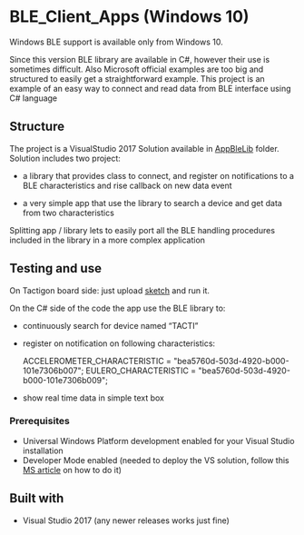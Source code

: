 # BLE_Client_Apps (Windows 10)

Windows BLE support is available only from Windows 10.

Since this version BLE library are available in C#, however their use is sometimes difficult. Also Microsoft official examples are too big and structured to easily get a straightforward example.
This project is an example of an easy way to connect and read data from BLE interface using C# language

## Structure

The project is a VisualStudio 2017 Solution available in [AppBleLib](https://github.com/TactigonTeam/Intermediate-Codes/tree/master/BLE_Client_Apps/Win10/AppBleLib) folder.
Solution includes two project:

* a library that provides class to connect, and register on notifications to a BLE characteristics and rise callback on new data event

* a very simple app that use the library to search a device and get data from two characteristics

Splitting app / library lets to easily port all the BLE handling procedures included in the library in a more complex application

## Testing and use

On Tactigon board side: just upload [sketch](https://github.com/TactigonTeam/Intermediate-Codes/tree/master/BLE_Client_Apps/Tactigon_example_code) and run it.

On the C# side of the code the app use the BLE library to:

* continuously search for device named “TACTI”
* register on notification on following characteristics:

	ACCELEROMETER_CHARACTERISTIC = "bea5760d-503d-4920-b000-101e7306b007";
       EULERO_CHARACTERISTIC = "bea5760d-503d-4920-b000-101e7306b009";

* show real time data in simple text box

### Prerequisites
* Universal Windows Platform development enabled for your Visual Studio installation
* Developer Mode enabled (needed to deploy the VS solution, follow this [MS article](https://docs.microsoft.com/en-us/windows/uwp/get-started/enable-your-device-for-development) on how to do it)

## Built with

* Visual Studio 2017 (any newer releases works just fine)

